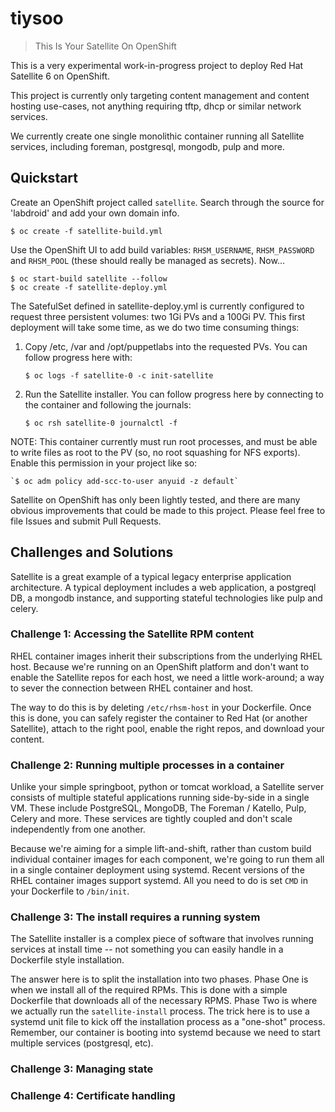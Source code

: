# tiysoo
> This Is Your Satellite On OpenShift

This is a very experimental work-in-progress project to deploy Red Hat
Satellite 6 on OpenShift.

This project is currently only targeting content management and
content hosting use-cases, not anything requiring tftp, dhcp or
similar network services.

We currently create one single monolithic container running all
Satellite services, including foreman, postgresql, mongodb, pulp and
more.

## Quickstart

Create an OpenShift project called `satellite`.  Search through the
source for 'labdroid' and add your own domain info.

    $ oc create -f satellite-build.yml
    
Use the OpenShift UI to add build variables: `RHSM_USERNAME`,
`RHSM_PASSWORD` and `RHSM_POOL` (these should really be managed as
secrets). Now...

    $ oc start-build satellite --follow
    $ oc create -f satellite-deploy.yml

The SatefulSet defined in satellite-deploy.yml is currently configured
to request three persistent volumes: two 1Gi PVs and a 100Gi PV.  This
first deployment will take some time, as we do two time consuming
things:

1. Copy /etc, /var and /opt/puppetlabs into the requested PVs.  You
can follow progress here with:

    `$ oc logs -f satellite-0 -c init-satellite`

2. Run the Satellite installer.  You can follow progress here by
connecting to the container and following the journals:

    `$ oc rsh satellite-0 journalctl -f`

NOTE: This container currently must run root processes, and must be
able to write files as root to the PV (so, no root squashing for NFS
exports).  Enable this permission in your project like so:

    `$ oc adm policy add-scc-to-user anyuid -z default`

Satellite on OpenShift has only been lightly tested, and there are
many obvious improvements that could be made to this project.  Please
feel free to file Issues and submit Pull Requests.

## Challenges and Solutions

Satellite is a great example of a typical legacy enterprise
application architecture.  A typical deployment includes a web
application, a postgreql DB, a mongodb instance, and supporting
stateful technologies like pulp and celery.


### Challenge 1: Accessing the Satellite RPM content

RHEL container images inherit their subscriptions from the underlying
RHEL host.  Because we're running on an OpenShift platform and don't
want to enable the Satellite repos for each host, we need a little
work-around; a way to sever the connection between RHEL container and
host.  

The way to do this is by deleting `/etc/rhsm-host` in your Dockerfile.
Once this is done, you can safely register the container to Red Hat
(or another Satellite), attach to the right pool, enable the right
repos, and download your content.


### Challenge 2: Running multiple processes in a container

Unlike your simple springboot, python or tomcat workload, a Satellite
server consists of multiple stateful applications running side-by-side
in a single VM.  These include PostgreSQL, MongoDB, The Foreman /
Katello, Pulp, Celery and more.  These services are tightly coupled
and don't scale independently from one another.

Because we're aiming for a simple lift-and-shift, rather than custom
build individual container images for each component, we're going to
run them all in a single container deployment using systemd.  Recent
versions of the RHEL container images support systemd.  All you need
to do is set `CMD` in your Dockerfile to `/bin/init`.


### Challenge 3: The install requires a running system

The Satellite installer is a complex piece of software that involves
running services at install time -- not something you can easily
handle in a Dockerfile style installation.

The answer here is to split the installation into two phases.  Phase
One is when we install all of the required RPMs.  This is done with a
simple Dockerfile that downloads all of the necessary RPMS.  Phase Two
is where we actually run the `satellite-install` process.  The trick
here is to use a systemd unit file to kick off the installation
process as a "one-shot" process.  Remember, our container is booting
into systemd because we need to start multiple services (postgresql,
etc).  


### Challenge 3: Managing state


### Challenge 4: Certificate handling


